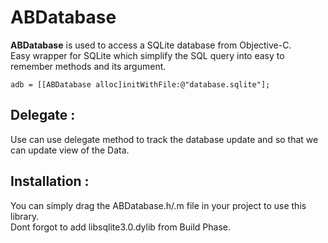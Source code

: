 # ABDatabase
**ABDatabase** is used to access a SQLite database from Objective-C.  
Easy wrapper for SQLite which simplify the SQL query into easy to remember methods and its argument.  

    adb = [[ABDatabase alloc]initWithFile:@"database.sqlite"];
    
## Delegate :
Use can use delegate method to track the database update and so that we can update view of the Data.

## Installation :
You can simply drag the ABDatabase.h/.m file in your project to use this library.  
Dont forgot to add libsqlite3.0.dylib from Build Phase.

